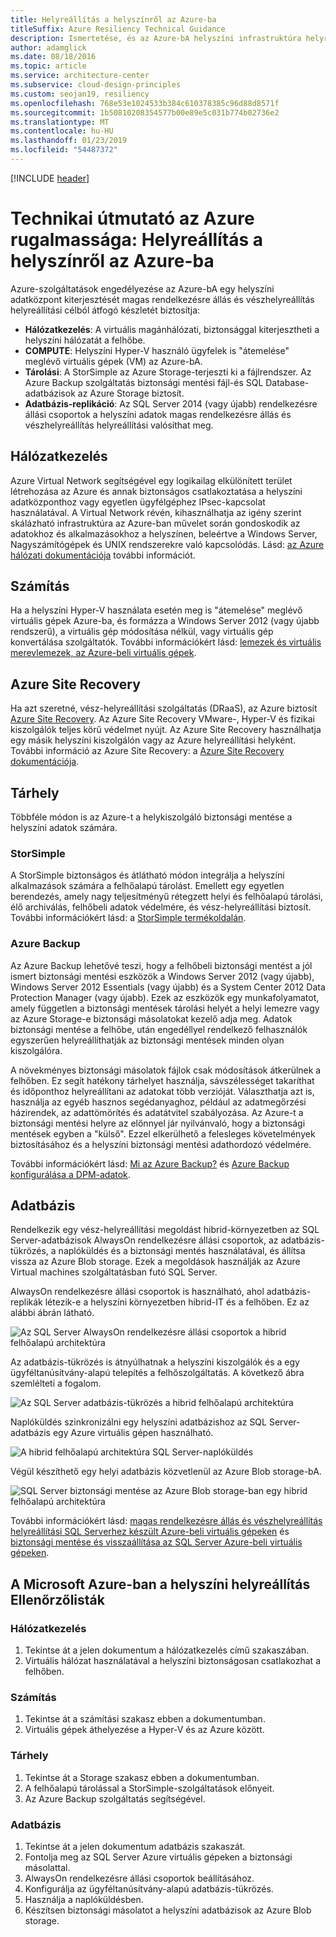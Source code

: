 ```yaml
---
title: Helyreállítás a helyszínről az Azure-ba
titleSuffix: Azure Resiliency Technical Guidance
description: Ismertetése, és az Azure-bA helyszíni infrastruktúra helyreállítási rendszerek kialakítása.
author: adamglick
ms.date: 08/18/2016
ms.topic: article
ms.service: architecture-center
ms.subservice: cloud-design-principles
ms.custom: seojan19, resiliency
ms.openlocfilehash: 768e53e1024533b384c610378385c96d88d8571f
ms.sourcegitcommit: 1b50810208354577b00e89e5c031b774b02736e2
ms.translationtype: MT
ms.contentlocale: hu-HU
ms.lasthandoff: 01/23/2019
ms.locfileid: "54487372"
---
```

[!INCLUDE [header](../_includes/header.md)]

# <a name="azure-resiliency-technical-guidance-recovery-from-on-premises-to-azure"></a>Technikai útmutató az Azure rugalmassága: Helyreállítás a helyszínről az Azure-ba

Azure-szolgáltatások engedélyezése az Azure-bA egy helyszíni adatközpont kiterjesztését magas rendelkezésre állás és vészhelyreállítás helyreállítási célból átfogó készletét biztosítja:

- **Hálózatkezelés**: A virtuális magánhálózati, biztonsággal kiterjesztheti a helyszíni hálózatát a felhőbe.
- **COMPUTE**: Helyszíni Hyper-V használó ügyfelek is "átemelése" meglévő virtuális gépek (VM) az Azure-bA.
- **Tárolási**: A StorSimple az Azure Storage-terjeszti ki a fájlrendszer. Az Azure Backup szolgáltatás biztonsági mentési fájl-és SQL Database-adatbázisok az Azure Storage biztosít.
- **Adatbázis-replikáció**: Az SQL Server 2014 (vagy újabb) rendelkezésre állási csoportok a helyszíni adatok magas rendelkezésre állás és vészhelyreállítás helyreállítási valósíthat meg.

## <a name="networking"></a>Hálózatkezelés

Azure Virtual Network segítségével egy logikailag elkülönített terület létrehozása az Azure és annak biztonságos csatlakoztatása a helyszíni adatközponthoz vagy egyetlen ügyfélgéphez IPsec-kapcsolat használatával. A Virtual Network révén, kihasználhatja az igény szerint skálázható infrastruktúra az Azure-ban művelet során gondoskodik az adatokhoz és alkalmazásokhoz a helyszínen, beleértve a Windows Server, Nagyszámítógépek és UNIX rendszerekre való kapcsolódás. Lásd: [az Azure hálózati dokumentációja](/azure/virtual-network/virtual-networks-overview/) további információt.

## <a name="compute"></a>Számítás

Ha a helyszíni Hyper-V használata esetén meg is "átemelése" meglévő virtuális gépek Azure-ba, és formázza a Windows Server 2012 (vagy újabb rendszerű), a virtuális gép módosítása nélkül, vagy virtuális gép konvertálása szolgáltatók. További információkért lásd: [lemezek és virtuális merevlemezek, az Azure-beli virtuális gépek](/azure/virtual-machines/virtual-machines-linux-about-disks-vhds/?toc=%2fazure%2fvirtual-machines%2flinux%2ftoc.json).

## <a name="azure-site-recovery"></a>Azure Site Recovery

Ha azt szeretné, vész-helyreállítási szolgáltatás (DRaaS), az Azure biztosít [Azure Site Recovery](https://azure.microsoft.com/services/site-recovery/). Az Azure Site Recovery VMware-, Hyper-V és fizikai kiszolgálók teljes körű védelmet nyújt. Az Azure Site Recovery használhatja egy másik helyszíni kiszolgálón vagy az Azure helyreállítási helyként. További információ az Azure Site Recovery: a [Azure Site Recovery dokumentációja](https://azure.microsoft.com/documentation/services/site-recovery/).

## <a name="storage"></a>Tárhely

Többféle módon is az Azure-t a helykiszolgáló biztonsági mentése a helyszíni adatok számára.

### <a name="storsimple"></a>StorSimple

A StorSimple biztonságos és átlátható módon integrálja a helyszíni alkalmazások számára a felhőalapú tárolást. Emellett egy egyetlen berendezés, amely nagy teljesítményű rétegzett helyi és felhőalapú tárolási, élő archiválás, felhőbeli adatok védelmére, és vész-helyreállítási biztosít. További információkért lásd: a [StorSimple termékoldalán](https://azure.microsoft.com/services/storsimple/).

### <a name="azure-backup"></a>Azure Backup

Az Azure Backup lehetővé teszi, hogy a felhőbeli biztonsági mentést a jól ismert biztonsági mentési eszközök a Windows Server 2012 (vagy újabb), Windows Server 2012 Essentials (vagy újabb) és a System Center 2012 Data Protection Manager (vagy újabb). Ezek az eszközök egy munkafolyamatot, amely független a biztonsági mentések tárolási helyét a helyi lemezre vagy az Azure Storage-e biztonsági másolatokat kezelő adja meg. Adatok biztonsági mentése a felhőbe, után engedéllyel rendelkező felhasználók egyszerűen helyreállíthatják az biztonsági mentések minden olyan kiszolgálóra.

A növekményes biztonsági másolatok fájlok csak módosítások átkerülnek a felhőben. Ez segít hatékony tárhelyet használja, sávszélességet takaríthat és időponthoz helyreállítani az adatokat több verzióját. Választhatja azt is, használja az egyéb hasznos segédanyaghoz, például az adatmegőrzési házirendek, az adattömörítés és adatátvitel szabályozása. Az Azure-t a biztonsági mentési helyre az előnnyel jár nyilvánvaló, hogy a biztonsági mentések egyben a "külső". Ezzel elkerülhető a felesleges követelmények biztosításához és a helyszíni biztonsági mentési adathordozó védelmére.

További információkért lásd: [Mi az Azure Backup?](/azure/backup/backup-introduction-to-azure-backup/) és [Azure Backup konfigurálása a DPM-adatok](https://technet.microsoft.com/library/jj728752.aspx).

## <a name="database"></a>Adatbázis

Rendelkezik egy vész-helyreállítási megoldást hibrid-környezetben az SQL Server-adatbázisok AlwaysOn rendelkezésre állási csoportok, az adatbázis-tükrözés, a naplóküldés és a biztonsági mentés használatával, és állítsa vissza az Azure Blob storage. Ezek a megoldások használják az Azure Virtual machines szolgáltatásban futó SQL Server.

AlwaysOn rendelkezésre állási csoportok is használható, ahol adatbázis-replikák létezik-e a helyszíni környezetben hibrid-IT és a felhőben. Ez az alábbi ábrán látható.

![Az SQL Server AlwaysOn rendelkezésre állási csoportok a hibrid felhőalapú architektúra](./images/technical-guidance-recovery-on-premises-azure/SQL_Server_Disaster_Recovery-3.png)

Az adatbázis-tükrözés is átnyúlhatnak a helyszíni kiszolgálók és a egy ügyféltanúsítvány-alapú telepítés a felhőszolgáltatás. A következő ábra szemlélteti a fogalom.

![Az SQL Server adatbázis-tükrözés a hibrid felhőalapú architektúra](./images/technical-guidance-recovery-on-premises-azure/SQL_Server_Disaster_Recovery-4.png)

Naplóküldés szinkronizálni egy helyszíni adatbázishoz az SQL Server-adatbázis egy Azure virtuális gépen használható.

![A hibrid felhőalapú architektúra SQL Server-naplóküldés](./images/technical-guidance-recovery-on-premises-azure/SQL_Server_Disaster_Recovery-5.png)

Végül készíthető egy helyi adatbázis közvetlenül az Azure Blob storage-bA.

![SQL Server biztonsági mentése az Azure Blob storage-ban egy hibrid felhőalapú architektúra](./images/technical-guidance-recovery-on-premises-azure/SQL_Server_Disaster_Recovery-6.png)

További információkért lásd: [magas rendelkezésre állás és vészhelyreállítás helyreállítási SQL Serverhez készült Azure-beli virtuális gépeken](/azure/virtual-machines/windows/sql/virtual-machines-windows-sql-high-availability-dr/) és [biztonsági mentése és visszaállítása az SQL Server Azure-beli virtuális gépeken](/azure/virtual-machines/windows/sql/virtual-machines-windows-sql-backup-recovery/).

## <a name="checklists-for-on-premises-recovery-in-microsoft-azure"></a>A Microsoft Azure-ban a helyszíni helyreállítás Ellenőrzőlisták

<!-- markdownlint-disable MD024 -->

### <a name="networking"></a>Hálózatkezelés

1. Tekintse át a jelen dokumentum a hálózatkezelés című szakaszában.
2. Virtuális hálózat használatával a helyszíni biztonságosan csatlakozhat a felhőben.

### <a name="compute"></a>Számítás

1. Tekintse át a számítási szakasz ebben a dokumentumban.
2. Virtuális gépek áthelyezése a Hyper-V és az Azure között.

### <a name="storage"></a>Tárhely

1. Tekintse át a Storage szakasz ebben a dokumentumban.
2. A felhőalapú tárolással a StorSimple-szolgáltatások előnyeit.
3. Az Azure Backup szolgáltatás segítségével.

### <a name="database"></a>Adatbázis

1. Tekintse át a jelen dokumentum adatbázis szakaszát.
2. Fontolja meg az SQL Server Azure virtuális gépeken a biztonsági másolattal.
3. AlwaysOn rendelkezésre állási csoportok beállításához.
4. Konfigurálja az ügyféltanúsítvány-alapú adatbázis-tükrözés.
5. Használja a naplóküldésben.
6. Készítsen biztonsági másolatot a helyszíni adatbázisok az Azure Blob storage.

<!-- markdownlint-enable MD024 -->
